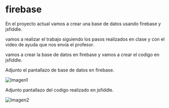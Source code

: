 # firebase
En el proyecto actual vamos a crear una base de datos usando firebase y jsfiddle.

vamos a realizar el trabajo siguiendo los pasos realizados en clase y con el video de ayuda que nos envia el profesor.

vamos a crear la base de datos en firebase y vamos a crear el codigo en jsfiddle.

Adjunto el pantallazo de base de datos en firebase.




![Imagen1](https://user-images.githubusercontent.com/61298481/81518279-2dc08c80-9303-11ea-8949-6a92ddb96f51.png)



Adjunto pantallazo del codigo realizado en jsfiddle.

![Imagen2](https://user-images.githubusercontent.com/61298481/81518277-2b5e3280-9303-11ea-9b27-8d0fb0661f7d.png)




